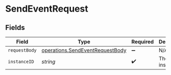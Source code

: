 # SendEventRequest


## Fields

| Field                                                                              | Type                                                                               | Required                                                                           | Description                                                                        |
| ---------------------------------------------------------------------------------- | ---------------------------------------------------------------------------------- | ---------------------------------------------------------------------------------- | ---------------------------------------------------------------------------------- |
| `requestBody`                                                                      | [operations.SendEventRequestBody](../../models/operations/sendeventrequestbody.md) | :heavy_minus_sign:                                                                 | N/A                                                                                |
| `instanceID`                                                                       | *string*                                                                           | :heavy_check_mark:                                                                 | The instance id                                                                    |